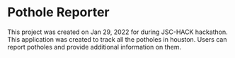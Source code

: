 # Pothole Reporter

This project was created on Jan 29, 2022 for during JSC-HACK hackathon. This application was created to track all the potholes in houston. Users can report potholes and provide additional information on them.
